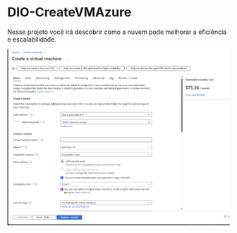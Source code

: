 # DIO-CreateVMAzure
Nesse projeto você irá descobrir como a nuvem pode melhorar a eficiência e escalabilidade.

![image](/assets/vm_azure.png)
